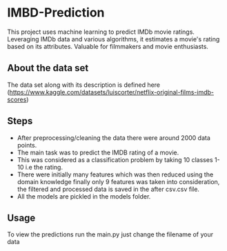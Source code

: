 # IMBD-Prediction
This project uses machine learning to predict IMDb movie ratings. Leveraging IMDb data and various algorithms, it estimates a movie's rating based on its attributes. Valuable for filmmakers and movie enthusiasts.

## About the data set
The data set along with its description is defined here (https://www.kaggle.com/datasets/luiscorter/netflix-original-films-imdb-scores)

## Steps
* After preprocessing/cleaning the data there were around 2000 data points.    
* The main task was to predict the IMDB rating of a movie.  
* This was considered as a classification problem by taking 10 classes 1-10 i.e the rating.  
* There were initially many features which was then reduced using the domain knowledge finally only 9 features was taken into consideration, the filtered and processed data is saved in the after csv.csv file.  
* All the models are pickled in the models folder.

## Usage
To view the predictions run the main.py just change the filename of your data
